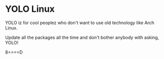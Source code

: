 YOLO Linux
==========

YOLO iz for cool peoplez who don't want to use old technology like Arch Linux.

Update all the packages all the time and don't bother anybody with asking, YOLO!

8====D

